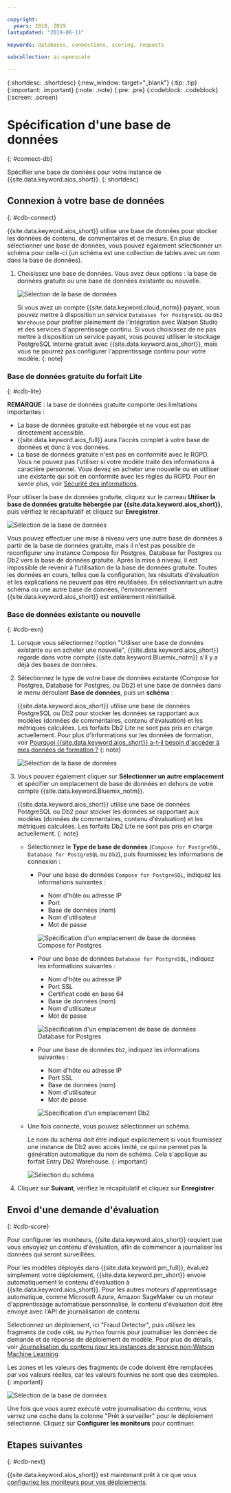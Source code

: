 ```yaml
---

copyright:
  years: 2018, 2019
lastupdated: "2019-06-11"

keywords: databases, connections, scoring, requests

subcollection: ai-openscale

---
```


{:shortdesc: .shortdesc}
{:new_window: target="_blank"}
{:tip: .tip}
{:important: .important}
{:note: .note}
{:pre: .pre}
{:codeblock: .codeblock}
{:screen: .screen}

# Spécification d'une base de données
{: #connect-db}

Spécifier une base de données pour votre instance de {{site.data.keyword.aios_short}}.
{: shortdesc}

## Connexion à votre base de données
{: #cdb-connect}

{{site.data.keyword.aios_short}} utilise une base de données pour stocker les données de contenu, de commentaires et de mesure. En plus de sélectionner une base de données, vous pouvez également sélectionner un schéma pour celle-ci
(un schéma est une collection de tables avec un nom dans la base de données).

1.  Choisissez une base de données. Vous avez deux options : la base de données gratuite ou une base de données existante ou nouvelle.

    ![Sélection de la base de données](images/gs-config-database.png)

    Si vous avez un compte {{site.data.keyword.cloud_notm}} payant,
vous pouvez mettre à disposition un service `Databases for PostgreSQL` ou `Db2 Warehouse`
pour profiter pleinement de l'intégration avec Watson Studio et des services d'apprentissage continu. Si vous choisissez de ne pas mettre à disposition un service payant,
vous pouvez utiliser le stockage PostgreSQL interne gratuit
avec {{site.data.keyword.aios_short}}, mais vous ne pourrez pas configurer l'apprentissage continu pour votre modèle.
    {: note}

### Base de données gratuite du forfait Lite
{: #cdb-lite}

**REMARQUE** : la base de données gratuite comporte des limitations importantes :

- La base de données gratuite est hébergée et ne vous est pas directement accessible.
- {{site.data.keyword.aios_full}} aura l'accès complet à votre base de données et donc à vos données.
- La base de données gratuite n'est pas en conformité avec le RGPD. Vous ne pouvez pas l'utiliser si votre modèle traite des informations à caractère personnel. Vous devez en acheter une nouvelle ou en utiliser une existante qui soit en conformité avec les règles du RGPD. Pour en savoir plus, voir [Sécurité des informations](/docs/services/ai-openscale?topic=ai-openscale-is-ov).

Pour utiliser la base de données gratuite, cliquez sur le carreau **Utiliser la base de données gratuite hébergée par {{site.data.keyword.aios_short}}**, puis vérifiez le récapitulatif et cliquez sur **Enregistrer**.

  ![Sélection de la base de données](images/gs-config-database2.png)
  
Vous pouvez effectuer une mise à niveau vers une autre base de données à partir de la base de données gratuite, mais il n'est pas possible de reconfigurer une instance Compose for Postgres, Database for Postgres ou Db2 vers la base de données gratuite. Après la mise à niveau, il est impossible de revenir à l'utilisation de la base de données gratuite. Toutes les données en cours, telles que la configuration, les résultats d'évaluation et les explications ne peuvent pas être réutilisées. En sélectionnant un autre schéma ou une autre base de données, l'environnement {{site.data.keyword.aios_short}} est entièrement réinitialisé.



### Base de données existante ou nouvelle
{: #cdb-exn}

1.  Lorsque vous sélectionnez l'option "Utiliser une base de données existante ou en acheter une nouvelle",
{{site.data.keyword.aios_short}} regarde dans votre compte {{site.data.keyword.Bluemix_notm}} s'il y a déjà des bases de données.

1.  Sélectionnez le type de votre base de données existante (Compose for Postgres, Database for Postgres, ou Db2)
et une base de données dans le menu déroulant **Base de données**, puis un **schéma** :

    {{site.data.keyword.aios_short}} utilise une base de données PostgreSQL ou Db2 pour stocker
les données se rapportant aux modèles (données de commentaires, contenu d'évaluation) et les métriques calculées. Les forfaits Db2 Lite ne sont pas pris en charge actuellement. Pour plus d'informations sur les données de formation, voir [Pourquoi {{site.data.keyword.aios_short}} a-t-il besoin d'accéder à mes données de formation ?](/docs/services/ai-openscale?topic=ai-openscale-trainingdata#trainingdata)
    {: note}

    ![Sélection de la base de données](images/gs-config-database3.png)

1.  Vous pouvez également cliquer sur **Sélectionner un autre emplacement**
et spécifier un emplacement de base de données en dehors de votre compte {{site.data.keyword.Bluemix_notm}}.

    {{site.data.keyword.aios_short}} utilise une base de données PostgreSQL ou Db2 pour stocker
les données se rapportant aux modèles (données de commentaires, contenu d'évaluation) et les métriques calculées. Les forfaits Db2 Lite ne sont pas pris en charge actuellement.
    {: note}

    - Sélectionnez le **Type de base de données**
(`Compose for PostgreSQL`, `Database for PostgreSQL` ou `Db2`),
puis fournissez les informations de connexion :

        - Pour une base de données `Compose for PostgreSQL`, indiquez les informations suivantes :

            - Nom d'hôte ou adresse IP
            - Port
            - Base de données (nom)
            - Nom d'utilisateur
            - Mot de passe

            ![Spécification d'un emplacement de base de données Compose for Postgres](images/db-config-cpostgres.png)

        - Pour une base de données `Database for PostgreSQL`, indiquez les informations suivantes :

            - Nom d'hôte ou adresse IP
            - Port SSL
            - Certificat codé en base 64
            - Base de données (nom)
            - Nom d'utilisateur
            - Mot de passe

            ![Spécification d'un emplacement de base de données Database for Postgres](images/db-config-dpostgres.png)

        - Pour une base de données `Db2`, indiquez les informations suivantes :

            - Nom d'hôte ou adresse IP
            - Port SSL
            - Base de données (nom)
            - Nom d'utilisateur
            - Mot de passe

            ![Spécification d'un emplacement Db2](images/db-config-db2.png)

    - Une fois connecté, vous pouvez sélectionner un schéma.

      Le nom du schéma doit être indiqué explicitement si vous fournissez une instance de Db2 avec accès limité, ce qui ne permet pas la génération automatique du nom de schéma. Cela s'applique au forfait Entry Db2 Warehouse.
      {: important}

      ![Sélection du schéma](images/gs-config-database5.png)

1.  Cliquez sur **Suivant**, vérifiez le récapitulatif et cliquez sur **Enregistrer**.

## Envoi d'une demande d'évaluation
{: #cdb-score}

Pour configurer les moniteurs, {{site.data.keyword.aios_short}} requiert que vous envoyiez un contenu d'évaluation,
afin de commencer à journaliser les données qui seront surveillées.

Pour les modèles déployés dans {{site.data.keyword.pm_full}}, évaluez simplement votre déploiement,
{{site.data.keyword.pm_short}} envoie automatiquement le contenu d'évaluation à {{site.data.keyword.aios_short}}.
Pour les autres moteurs d'apprentissage automatique, comme Microsoft Azure, Amazon SageMaker ou un moteur d'apprentissage automatique personnalisé,
le contenu d'évaluation doit être envoyé avec l'API de journalisation de contenu.

Sélectionnez un déploiement, ici "Fraud Detector", puis utilisez les fragments de code `cURL` ou `Python` fournis
pour journaliser les données de demande et de réponse de déploiement de modèle. Pour plus de détails, voir [Journalisation du contenu pour les instances de service non-Watson Machine Learning](/docs/services/ai-openscale?topic=ai-openscale-cml-connect).

Les zones et les valeurs des fragments de code doivent être remplacées par vos valeurs réelles, car les valeurs fournies ne sont que des exemples.
{: important}

![Sélection de la base de données](images/config-send-scoring.png)

Une fois que vous aurez exécuté votre journalisation du contenu, vous verrez une coche dans la colonne "Prêt à surveiller" pour le déploiement sélectionné. Cliquez sur **Configurer les moniteurs** pour continuer.

## Etapes suivantes
{: #cdb-next}

{{site.data.keyword.aios_short}} est maintenant prêt
à ce que vous [configuriez les moniteurs pour vos déploiements](/docs/services/ai-openscale?topic=ai-openscale-mo-config).
